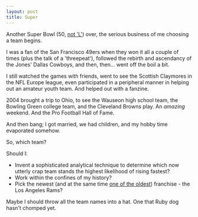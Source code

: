 ```yaml
---
layout: post
title: Super
---
```


Another Super Bowl (50, [not 'L'](http://www.nfl.com/news/story/0ap2000000355943/article/nfl-wont-use-roman-numerals-for-super-bowl-50)) over, the serious business of me choosing a team begins.

I was a fan of the San Francisco 49ers when they won it all a couple of times (plus the talk of a 'threepeat'), followed the rebirth and ascendancy of the Jones' Dallas Cowboys, and then, then… went off the boil a bit.

I still watched the games with friends, went to see the Scottish Claymores in the NFL Europe league, even participated in a peripheral manner in helping out an amateur youth team.  And helped out with a fanzine.

2004 brought a trip to Ohio, to see the Wauseon high school team, the Bowling Green college team, and the Cleveland Browns play.  An *amazing* weekend.  And the Pro Football Hall of Fame.

And then bang; I got married, we had children, and my hobby time evaporated somehow.

So, which team?

Should I:

* Invent a sophisticated analytical technique to determine which now utterly crap team stands the highest likelihood of rising fastest?
* Work within the confines of my history?
* Pick the newest (and at the same time [one of the oldest](http://www.therichest.com/sports/football-sports/top-10-oldest-nfl-teams/?view=all)) franchise - the Los Angeles Rams?

Maybe I should throw all the team names into a hat.  One that Ruby dog hasn't chomped yet.
